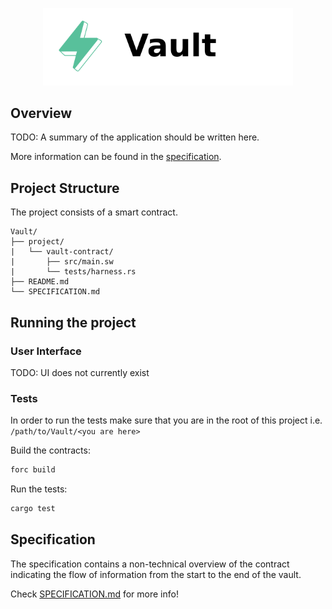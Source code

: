 <p align="center">
    <picture>
        <source media="(prefers-color-scheme: dark)" srcset=".docs/vault-logo-dark-theme.png">
        <img alt="SwayApps Vault Logo" width="400px" src=".docs/vault-logo-light-theme.png">
    </picture>
</p>

## Overview

TODO: A summary of the application should be written here.

More information can be found in the [specification](./SPECIFICATION.md).

## Project Structure

The project consists of a smart contract.

<!--Only show most important files e.g. script to run, build etc.-->

```
Vault/
├── project/
|   └── vault-contract/
|       ├── src/main.sw
|       └── tests/harness.rs
├── README.md
└── SPECIFICATION.md
```

## Running the project

### User Interface

TODO: UI does not currently exist

### Tests

In order to run the tests make sure that you are in the root of this project i.e. `/path/to/Vault/<you are here>`

Build the contracts:

```bash
forc build
```

Run the tests:

```bash
cargo test
```

## Specification

The specification contains a non-technical overview of the contract indicating the flow of information from the start to the end of the vault.

Check [SPECIFICATION.md](./SPECIFICATION.md) for more info!

